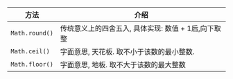| 方法           | 介绍                                                |
| -------------- | --------------------------------------------------- |
| `Math.round()` | 传统意义上的四舍五入, 具体实现: 数值 + 1后,向下取整 |
| `Math.ceil()`  | 字面意思, 天花板.  取不小于该数的最小整数.          |
| `Math.floor()` | 字面意思, 地板. 取不大于该数的最大整数              |